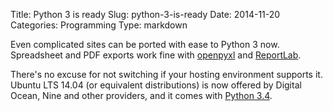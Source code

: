 Title: Python 3 is ready
Slug: python-3-is-ready
Date: 2014-11-20
Categories: Programming
Type: markdown

Even complicated sites can be ported with ease to Python 3 now. Spreadsheet and PDF exports work fine with [openpyxl](https://pythonhosted.org/openpyxl/) and [ReportLab](https://pypi.python.org/pypi/reportlab).

There's no excuse for not switching if your hosting environment supports it. Ubuntu LTS 14.04 (or equivalent distributions) is now offered by Digital Ocean, Nine and other providers, and it comes with [Python 3.4](https://www.python.org/download/releases/3.4.0/).
